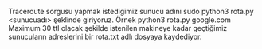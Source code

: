 Traceroute sorgusu yapmak istedigimiz sunucu adını sudo python3 rota.py <sunucuadı> şeklinde giriyoruz.
Örnek python3 rota.py google.com
Maximum 30 ttl olacak şekilde istenilen makineye kadar geçtiğimiz sunucuların adreslerini bir rota.txt adlı dosyaya kaydediyor.

